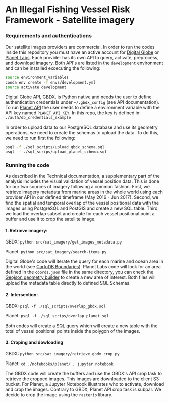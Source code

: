 # An Illegal Fishing Vessel Risk Framework - Satellite imagery

### Requirements and authentications
Our satellite images providers are commercial. In order to run the codes inside this repository you must have an active account for [Digital Globe] or [Planet Labs]. Each provider has its own API to query, activate, preprocess, and download imagery. Both API's are listed in the `development` environment and can be installed excecuting the following: 

```bash
source environment_variables
conda env create -f envs/development.yml
source activate development
```

Digital Globe API, [GBDX], is Python native and needs the user to define authentication credentials under `~/.gbdx_config` (see API documentation). To run [Planet API] the user needs to define a environment variable with the API key named `PLANET_API_KEY`. In this repo, the key is defined in: `./auth/db_credentials_example` 

In order to upload data to our PostgreSQL database and use its geometry operations, we need to create the schemas to upload the data. To do this, we need to run first the following:

```bash
psql -f ./sql_scripts/upload_gbdx_schema.sql
psql -f ./sql_scrips/upload_planet_schema.sql
```

### Running the code

As described in the Technical documentation, a supplementary part of the analysis includes the visual validation of vessel position data. This is done for our two sources of imagery following a common fashion. First, we retrieve imagery metadata from marine areas in the whole world using each provider API in our defined timeframe (May 2016 - Jun 2017). Second, we find the spatial and temporal overlap of the vessel positional data with the images using PostgreSQL and PostGIS and create a new SQL table. Third, we load the overlap subset and create for each vessel positional point a buffer and use it to crop the satellite image. 

#### 1. Retrieve imagery:

GBDX: `python src/sat_imagery/get_images_metadata.py`


Planet: `python src/sat_imagery/search-items.py` 

Digital Globe's code will iterate the query for each marine and ocean area in the world (see [CartoDB Boundaries]). Planet Labs code will look for an area defined in the `coords.json` file in the same directory, you can check the [Geojson geometry builder] to create a new area of interest. Both files will upload the metadata table directly to defined SQL Schemas.

#### 2. Intersection: 

GBDX: `psql -f ./sql_scripts/overlap_gbdx.sql`


Planet: `psql -f ./sql_scrips/overlap_planet.sql`

Both codes will create a SQL query which will create a new table with the total of vessel positional points inside the polygon of the images. 

#### 3. Croping and dowloading
GBDX: `python src/sat_imagery/retrieve_gbdx_crop.py`


Planet: `cd ./notebooks/planet/ ; jupyter notebook `

The GBDX code will create the buffers and use the GBDX's API crop task to retrieve the cropped images. This images are downloaded to the client S3 bucket. For Planet, a Jupyter Notebook illustrates who to activate, download and crop the images. Contrary to GBDX, Planet API crop task is subpar. We decide to crop the image using the `rasterio` library.


[Digital Globe]:http://www.digitalglobe.com/
[Planet Labs]:https://www.planet.com/
[GBDX]:http://gbdxtools.readthedocs.io/en/latest/
[Planet API]:https://planetlabs.github.io/planet-client-python/index.html
[CartoDB Boundaries]: https://cartodb.github.io/bigmetadata/global/boundary.html
[Geojson geometry builder]:http://geojson.io/#map=2/20.0/0.0
